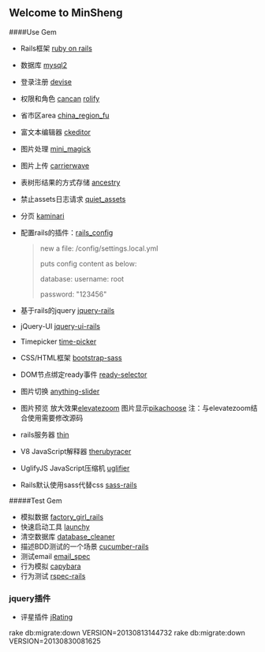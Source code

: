 ##  Welcome to MinSheng


####Use Gem

* Rails框架 [ruby on rails](https://github.com/rails/rails)
* 数据库 [mysql2](https://github.com/brianmario/mysql2)
* 登录注册 [devise](https://github.com/plataformatec/devise)
* 权限和角色 [cancan](https://github.com/ryanb/cancan) [rolify](https://github.com/EppO/rolify)
* 省市区area [china_region_fu](https://github.com/Xuhao/china_region_fu)
* 富文本编辑器 [ckeditor](https://github.com/galetahub/ckeditor)
* 图片处理 [mini_magick](https://github.com/minimagick/minimagick)
* 图片上传 [carrierwave](https://github.com/carrierwaveuploader/carrierwave)
* 表树形结果的方式存储 [ancestry](https://github.com/stefankroes/ancestry)
* 禁止assets日志请求 [quiet_assets](https://github.com/evrone/quiet_assets)
* 分页 [kaminari](https://github.com/amatsuda/kaminari)
* 配置rails的插件：[rails_config](https://github.com/railsjedi/rails_config)
  >new a file: /config/settings.local.yml
  >
  >puts config content as below:
  >
  >database:
    >username: root
    >
    >password: "123456"

* 基于rails的jquery [jquery-rails](https://github.com/rails/jquery-rails)
* jQuery-UI [jquery-ui-rails](https://github.com/joliss/jquery-ui-rails)
* Timepicker [time-picker](https://github.com/trentrichardson/jQuery-Timepicker-Addon)
* CSS/HTML框架 [bootstrap-sass](https://github.com/thomas-mcdonald/bootstrap-sass)
* DOM节点绑定ready事件 [ready-selector](https://github.com/Verba/jquery-readyselector)
* 图片切换 [anything-slider](https://github.com/CSS-Tricks/AnythingSlider)
* 图片预览 放大效果[elevatezoom](https://github.com/elevateweb/elevatezoom) 图片显示[pikachoose](http://www.pikachoose.com/versions/)  注：与elevatezoom结合使用需要修改源码

* rails服务器 [thin](https://github.com/macournoyer/thin)
* V8 JavaScript解释器 [therubyracer](https://github.com/cowboyd/therubyracer)
* UglifyJS JavaScript压缩机 [uglifier](https://github.com/lautis/uglifier)
* Rails默认使用sass代替css [sass-rails](https://github.com/rails/sass-rails)

#####Test Gem
* 模拟数据 [factory_girl_rails](https://github.com/thoughtbot/factory_girl_rails)
* 快速启动工具 [launchy](https://github.com/copiousfreetime/launchy)
* 清空数据库 [database_cleaner](https://github.com/bmabey/database_cleaner)
* 描述BDD测试的一个场景 [cucumber-rails](https://github.com/cucumber/cucumber-rails)
* 测试email [email_spec](https://github.com/conradwt/email_spec)
* 行为模拟 [capybara](https://github.com/jnicklas/capybara)
* 行为测试 [rspec-rails](https://github.com/rspec/rspec-rails)


### jquery插件
* 评星插件 [jRating](https://github.com/alpixel/jRating)

rake db:migrate:down VERSION=20130813144732
rake db:migrate:down VERSION=20130830081625
